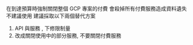 在到達預算時強制關閉整個 GCP 專案的付費
會殺掉所有付費服務造成資料遺失
不建議使用
建議採取以下兩個替代方案

1. API 與服務 , 下修限制量
2. 改成關閉使用中的部分服務, 不要關閉付費服務
